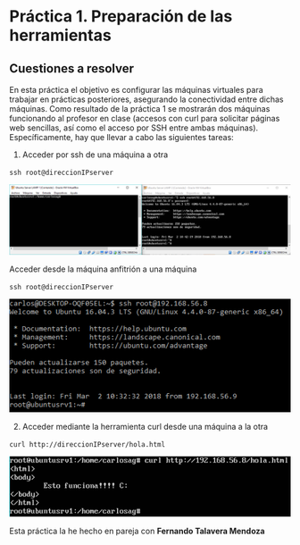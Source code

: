 # Práctica 1. Preparación de las herramientas
## Cuestiones a resolver

En esta práctica el objetivo es configurar las máquinas virtuales para trabajar en prácticas posteriores, asegurando la conectividad entre dichas máquinas.
Como resultado de la práctica 1 se mostrarán dos máquinas funcionando al profesor en clase (accesos con curl para solicitar páginas web sencillas, así como el
acceso por SSH entre ambas máquinas).
Específicamente, hay que llevar a cabo las siguientes tareas:
1. Acceder por ssh de una máquina a otra  

`ssh root@direccionIPserver`    

![Captura de ssh1](./CapturaSSH2.PNG)

Acceder desde la máquina anfitrión a una máquina  

`ssh root@direccionIPserver`    

![Captura de ssh2](./CapturaSSH1.PNG)

2. Acceder mediante la herramienta curl desde una máquina a la otra   

`curl http://direccionIPserver/hola.html`    

![Captura de curl](./CapturaCurl.PNG)    

Esta práctica la he hecho en pareja con **Fernando Talavera Mendoza**
